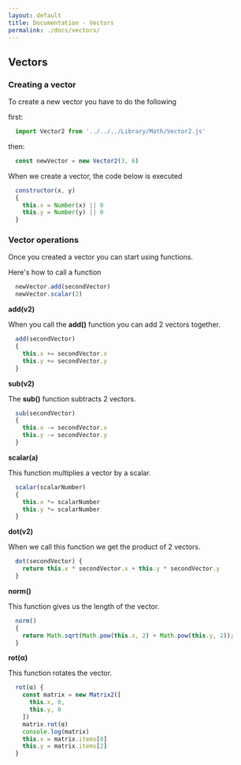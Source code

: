 ```yaml
---
layout: default
title: Documentation - Vectors
permalink: ./docs/vectors/
---
```


## Vectors

### Creating a vector

To create a new vector you have to do the following

first:

```js
  import Vector2 from '../../../Library/Math/Vector2.js'
```

then:

```js
  const newVector = new Vector2(3, 6)
```


When we create a vector, the code below is executed

```js
  constructor(x, y) 
  {
    this.x = Number(x) || 0
    this.y = Number(y) || 0
  }

```

### Vector operations
Once you created a vector you can start using functions.

Here's how to call a function

```js
  newVector.add(secondVector)
  newVector.scalar(2)
```

**add(v2)**

When you call the **add()** function you can add 2 vectors together.

```js
  add(secondVector) 
  {
    this.x += secondVector.x
    this.y += secondVector.y
  }
```

**sub(v2)**

The **sub()** function subtracts 2 vectors.

```js
  sub(secondVector) 
  {
    this.x -= secondVector.x
    this.y -= secondVector.y
  }
```

**scalar(a)**

This function multiplies a vector by a scalar.

```js
  scalar(scalarNumber) 
  {
    this.x *= scalarNumber
    this.y *= scalarNumber
  }
```

**dot(v2)**

When we call this function we get the product of 2 vectors.

```js
  dot(secondVector) {
    return this.x * secondVector.x + this.y * secondVector.y
  }
```

**norm()**

This function gives us the length of the vector.

```js
  norm() 
  {
    return Math.sqrt(Math.pow(this.x, 2) + Math.pow(this.y, 2));
  }
```

**rot(α)**

This function rotates the vector.

```js
  rot(α) {
    const matrix = new Matrix2([
      this.x, 0, 
      this.y, 0
    ])
    matrix.rot(α)
    console.log(matrix)
    this.x = matrix.items[0]
    this.y = matrix.items[2]
  }
```




